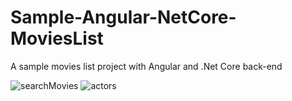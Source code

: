 # Sample-Angular-NetCore-MoviesList
A sample movies list project with Angular and .Net Core back-end

![searchMovies](https://user-images.githubusercontent.com/33999631/166132920-73a4e83d-e486-459c-acc5-bae1d250d530.png)
![actors](https://user-images.githubusercontent.com/33999631/166132925-10c12b28-d57f-4dd1-9138-cc5497d14be1.png)

